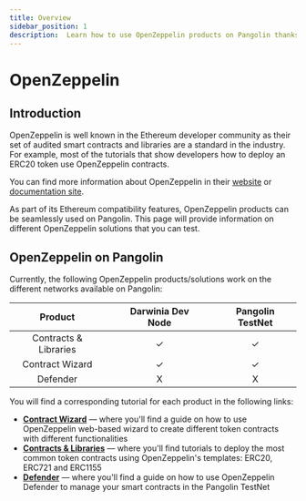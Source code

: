 ```yaml
---
title: Overview
sidebar_position: 1
description:  Learn how to use OpenZeppelin products on Pangolin thanks to its Ethereum compatibility features
---
```


# OpenZeppelin

## Introduction

OpenZeppelin is well known in the Ethereum developer community as their set of audited smart contracts and libraries are a standard in the industry. For example, most of the tutorials that show developers how to deploy an ERC20 token use OpenZeppelin contracts.

You can find more information about OpenZeppelin in their [website](https://openzeppelin.com/) or [documentation site](https://docs.openzeppelin.com/openzeppelin/).

As part of its Ethereum compatibility features, OpenZeppelin products can be seamlessly used on Pangolin. This page will provide information on different OpenZeppelin solutions that you can test.

## OpenZeppelin on Pangolin

Currently, the following OpenZeppelin products/solutions work on the different networks available on Pangolin:

|      **Product**      |     |**Darwinia Dev Node**|     |**Pangolin TestNet**|
| :-------------------: | :-: | :-----------------: | :-: | :--------------: |
| Contracts & Libraries |     |          ✓          |     |         ✓       |
|    Contract Wizard    |     |          ✓          |     |         ✓       |
|       Defender        |     |          X          |     |         X       |

You will find a corresponding tutorial for each product in the following links:

 - [**Contract Wizard**](/builders/interact/oz-remix/#openzeppelin-contract-wizard) — where you'll find a guide on how to use OpenZeppelin web-based wizard to create different token contracts with different functionalities
 - [**Contracts & Libraries**](/builders/interact/oz-remix/#deploying-openzeppelin-contracts-on-pangolin) — where you'll find tutorials to deploy the most common token contracts using OpenZeppelin's templates: ERC20, ERC721 and ERC1155
 - [**Defender**](/builders/tools/openzeppelin/defender/) — where you'll find a guide on how to use OpenZeppelin Defender to manage your smart contracts in the Pangolin TestNet

